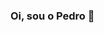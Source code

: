### Oi, sou o Pedro 👋

<!--
**BragaMPedro/BragaMPedro** is a ✨ _special_ ✨ repository because its `README.md` (this file) appears on your GitHub profile.

- 🌱 I’m currently learning ... a lot
- ⚡ Fun fact: Sou formado em Psicologia, trabalhei e estudei Design por algum tempo, e ainda espero um SIlent Hill novo
